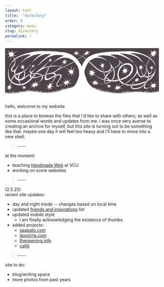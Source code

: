 ```yaml
---
layout: text
title:  "directory"
order: 0
category: main
slug: directory
permalink: /
---
```


<img src="/assets/img/fallingstars.gif" alt="" title="">

hello, welcome to my website

this is a place to browse the files that i'd like to share with others, as well as some occasional words and updates from me. i was once very averse to creating an archive for myself, but this site is turning out to be something like that. maybe one day it will feel too heavy and i'll have to move into a new shell.

> &mdash;&mdash;

at the moment:
- teaching [Handmade Web](https://handmade-web.net/) at VCU
- working on some websites

> &mdash;&mdash;

(2.5.25)\
recent site updates:
- day and night mode -- changes based on local time
- updated [friends and inspirations](info.html#friends) list
- updated mobile style
  - i am finally acknowledging the existence of thumbs
- added projects:
  - [saapato.com](https://www.saapato.com/)
  - [ikoniche.com](https://ikoniche.com/)
  - [theopening.info](https://theopening.info/)
  - [catlit](https://aidanquinlan.net/catlit/)

> &mdash;&mdash;

site to do:
- blog/writing space
- more photos from past years



